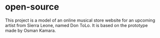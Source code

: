 # open-source
This project is a model of an online musical store website for an upcoming artist from Sierra Leone, named Don ToLo. It is based on the prototype made by Osman Kamara.

